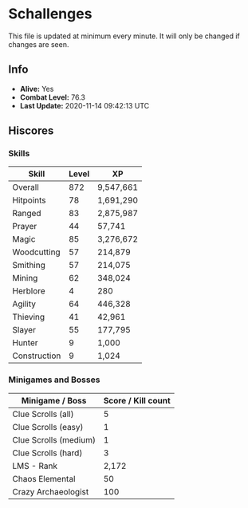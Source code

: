 # Schallenges

This file is updated at minimum every minute. It will only be changed if changes are seen.

## Info

 - **Alive:** Yes
 - **Combat Level:** 76.3
 - **Last Update:** 2020-11-14 09:42:13 UTC

## Hiscores

### Skills

| Skill | Level | XP |
|--|--|--|
| Overall | 872 | 9,547,661 |
| Hitpoints | 78 | 1,691,290 |
| Ranged | 83 | 2,875,987 |
| Prayer | 44 | 57,741 |
| Magic | 85 | 3,276,672 |
| Woodcutting | 57 | 214,879 |
| Smithing | 57 | 214,075 |
| Mining | 62 | 348,024 |
| Herblore | 4 | 280 |
| Agility | 64 | 446,328 |
| Thieving | 41 | 42,961 |
| Slayer | 55 | 177,795 |
| Hunter | 9 | 1,000 |
| Construction | 9 | 1,024 |

### Minigames and Bosses

| Minigame / Boss | Score / Kill count |
|--|--|
| Clue Scrolls (all) | 5 |
| Clue Scrolls (easy) | 1 |
| Clue Scrolls (medium) | 1 |
| Clue Scrolls (hard) | 3 |
| LMS - Rank | 2,172 |
| Chaos Elemental | 50 |
| Crazy Archaeologist | 100 |
